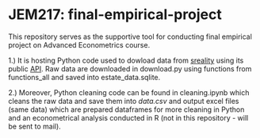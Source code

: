 # JEM217: final-empirical-project
This repository serves as the supportive tool for conducting final empirical project on Advanced Econometrics course.

1.) It is hosting Python code used to dowload data from [sreality](https://www.sreality.cz/) using its public [API](https://www.sreality.cz/api/cs/v2/estates?). Raw data are downloaded in download.py using functions from functions_all and saved into estate_data.sqlite.

2.) Moreover, Python cleaning code can be found in cleaning.ipynb which cleans the raw data and save them into *data.csv* and output excel files (same data) which are prepared dataframes for more cleaning in Python and an econometrical analysis conducted in R (not in this repository - will be sent to mail).
